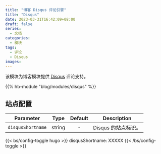 ```yaml
---
title: "博客 Disqus 评论引擎"
title: "Disqus"
date: 2023-03-31T16:42:09+08:00
draft: false
series:
  - 文档
categories:
  - 模块
tags:
  - 评论
  - Disqus
images:
---
```


该模块为博客模块提供 [Disqus](https://disqus.com) 评论支持。

<!--more-->

{{% hb-module "blog/modules/disqus" %}}

## 站点配置

| Parameter         |  Type  | Default | Description         |
| ----------------- | :----: | :-----: | ------------------- |
| `disqusShortname` | string |    -    | Disqus 的站点标识。 |

{{< bs/config-toggle hugo >}}
disqusShortname: XXXXX
{{< /bs/config-toggle >}}

